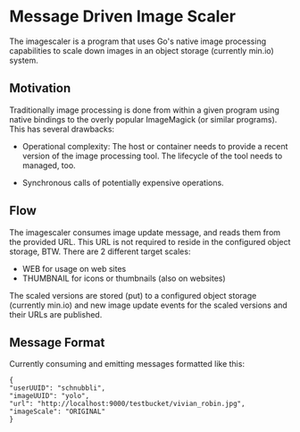 # Message Driven Image Scaler
The imagescaler is a program that uses Go's native image processing capabilities to scale down images in an object storage (currently min.io) system.

## Motivation
Traditionally image processing is done from within a given program using native bindings to the overly popular ImageMagick (or similar programs). This has several drawbacks:

* Operational complexity: The host or container needs to provide a recent version of the image processing tool. The lifecycle of the tool needs to managed, too.

* Synchronous calls of potentially expensive operations.

## Flow

The imagescaler consumes image update message, and reads them from the provided URL. This URL is not required to reside in the configured object storage, BTW. There are 2 different target scales:
* WEB for usage on web sites
* THUMBNAIL for icons or thumbnails (also on websites)

The scaled versions are stored (put) to a configured object storage (currently min.io) and new image update events for the scaled versions and their URLs are published.

## Message Format
Currently consuming and emitting messages formatted like this:

```
{
"userUUID": "schnubbli",
"imageUUID": "yolo",
"url": "http://localhost:9000/testbucket/vivian_robin.jpg",
"imageScale": "ORIGINAL"
}
```
